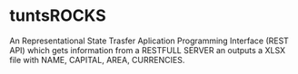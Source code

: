 # tuntsROCKS
An Representational State Trasfer Aplication Programming Interface (REST API) which gets information from a RESTFULL SERVER an outputs a XLSX file with NAME, CAPITAL, AREA, CURRENCIES.
